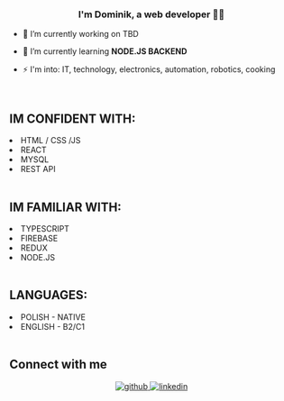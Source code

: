 ### <div align="center">I'm Dominik, a web developer 👨‍💻 </div>  
  

- 🔭 I’m currently working on TBD
  

- 🌱 I’m currently learning <b>NODE.JS BACKEND</b>
  

- ⚡ I'm into: IT, technology, electronics, automation, robotics, cooking
  

<br/>  




<h2> IM CONFIDENT WITH: </h2> 
<li>HTML / CSS /JS</li>
<li>REACT</li>
<li>MYSQL</li>
<li>REST API</li>
<br/>
<h2> IM FAMILIAR WITH: </h2> 
<li>TYPESCRIPT</li>
<li>FIREBASE</li>
<li>REDUX</li>
<li>NODE.JS</li>
<br/>
<h2>LANGUAGES:</h2>
<li>POLISH - NATIVE</li>
<li>ENGLISH - B2/C1</li>


<br/>  


## Connect with me  
<div align="center">
<a href="https://github.com/xstiff" target="_blank">
<img src=https://img.shields.io/badge/github-%2324292e.svg?&style=for-the-badge&logo=github&logoColor=white alt=github style="margin-bottom: 5px;" />
</a>
<a href="https://linkedin.com/in/dominik-jaworski-07b99523a" target="_blank">
<img src=https://img.shields.io/badge/linkedin-%231E77B5.svg?&style=for-the-badge&logo=linkedin&logoColor=white alt=linkedin style="margin-bottom: 5px;" />
</a>  
</div>  
  

<br/>  




<br/>  

  

<br/>  

  

<br/>  

  

<br/>  


<br />


